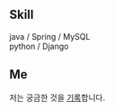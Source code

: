 ## Skill
java / Spring / MySQL  
python / Django

## Me
저는 궁금한 것을 [기록](https://programmer-think.tistory.com/)합니다. 
